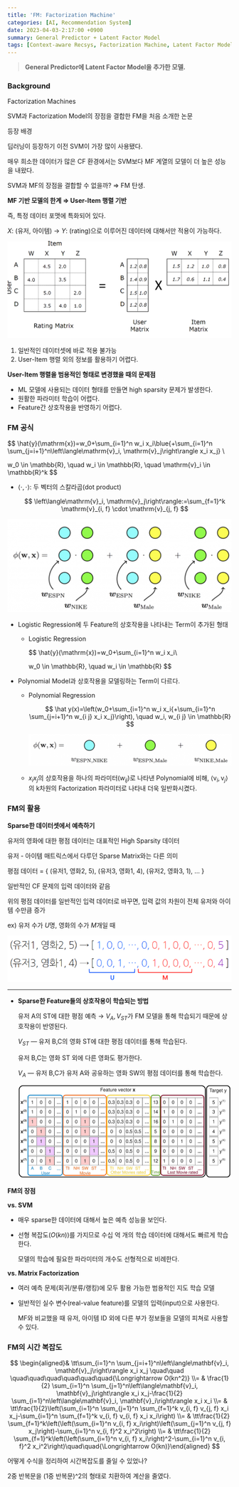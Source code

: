 ```yaml
---
title: 'FM: Factorization Machine'
categories: [AI, Recommendation System]
date: 2023-04-03-2:17:00 +0900
summary: General Predictor + Latent Factor Model
tags: [Context-aware Recsys, Factorization Machine, Latent Factor Model]
---
```

> **General Predictor에 Latent Factor Model을 추가한 모델.**


### Background

Factorization Machines

SVM과 Factorization Model의 장점을 결합한 FM을 처음 소개한 논문

등장 배경

딥러닝이 등장하기 이전 SVM이 가장 많이 사용됐다.

매우 희소한 데이터가 많은 CF 환경에서는 SVM보다 MF 계열의 모델이 더 높은 성능을 내왔다.

SVM과 MF의 장점을 결합할 수 없을까? ⇒ FM 탄생.

**MF 기반 모델의 한계 ⇒ User-Item 행렬 기반**

즉, 특정 데이터 포맷에 특화되어 있다.

$X:$ (유저, 아이템) → $Y:$ (rating)으로 이루어진 데이터에 대해서만 적용이 가능하다.

![FM](/assets/post_imgs/FM_5.png)

1. 일반적인 데이터셋에 바로 적용 불가능
2. User-Item 행렬 외의 정보를 활용하기 어렵다.

**User-Item 행렬을 범용적인 형태로 변경했을 때의 문제점**

- ML 모델에 사용되는 데이터 형태를 만들면 high sparsity 문제가 발생한다.
- 원활한 파라미터 학습이 어렵다.
- Feature간 상호작용을 반영하기 어렵다.

### FM 공식

$$
\hat{y}(\mathrm{x})=w_0+\sum_{i=1}^n w_i x_i\blue{+\sum_{i=1}^n \sum_{j=i+1}^n\left\langle\mathrm{v}_i, \mathrm{v}_j\right\rangle x_i x_j} \\

w_0 \in \mathbb{R}, \quad w_i \in \mathbb{R}, \quad \mathrm{v}_i \in \mathbb{R}^k
$$

- $\langle \cdot,\cdot \rangle:$ 두 벡터의 스칼라곱(dot product)
    
    $$
    \left\langle\mathrm{v}_i, \mathrm{v}_j\right\rangle:=\sum_{f=1}^k \mathrm{v}_{i, f} \cdot \mathrm{v}_{j, f}
    $$
    

![FM](/assets/post_imgs/FM_1.png)

- Logistic Regression에 두 Feature의 상호작용을 나타내는 Term이 추가된 형태
    - Logistic Regression
        
        $$
        \hat{y}(\mathrm{x})=w_0+\sum_{i=1}^n w_i x_i\\
        
        w_0 \in \mathbb{R}, \quad w_i \in \mathbb{R}
        $$
        
- Polynomial Model과 상호작용을 모델링하는 Term이 다르다.
    - Polynomial Regression
        
        $$
        \hat y(x)=\left(w_0+\sum_{i=1}^n w_i x_i{+\sum_{i=1}^n \sum_{j=i+1}^n w_{i j} x_i x_j}\right), \quad w_i, w_{i j} \in \mathbb{R}
        $$
        
        ![FM](/assets/post_imgs/FM_2.png)
        
    - $x_ix_j$의 상호작용을 하나의 파라미터$(w_{ij})$로 나타낸 Polynomial에 비해, 
    $\left\langle\mathrm{v}_i, \mathrm{v}_j\right\rangle$의 k차원의 Factorization 파라미터로 나타내 더욱 일반화시켰다.

### FM의 활용

**Sparse한 데이터셋에서 예측하기**

유저의 영화에 대한 평점 데이터는 대표적인 High Sparsity 데이터

유저 - 아이템 매트릭스에서 다루던 Sparse Matrix와는 다른 의미

평점 데이터 = { (유저1, 영화2, 5), (유저3, 영화1, 4), (유저2, 영화3, 1), … }

일반적인 CF 문제의 입력 데이터와 같음

위의 평점 데이터를 일반적인 입력 데이터로 바꾸면, 입력 값의 차원이 전체 유저와 아이템 수만큼 증가

ex) 유저 수가 $U$명, 영화의 수가 $M$개일 때

![FM](/assets/post_imgs/FM_3.png)

---

- **Sparse한 Feature들의 상호작용이 학습되는 방법**
    
    유저 A의 ST에 대한 평점 예측 → $V_A, V_{ST}$가 FM 모델을 통해 학습되기 때문에 상호작용이 반영된다.
    
    $V_{ST}$ — 유저 B,C의 영화 ST에 대한 평점 데이터를 통해 학습된다.
    
    유저 B,C는 영화 ST 외에 다른 영화도 평가한다.
    
    $V_A$ — 유저 B,C가 유저 A와 공유하는 영화 SW의 평점 데이터를 통해 학습한다.
    
    ![FM](/assets/post_imgs/FM_4.png)
    

**FM의 장점**

**vs. SVM**

- 매우 sparse한 데이터에 대해서 높은 예측 성능을 보인다.
- 선형 복잡도$(O(kn))$를 가지므로 수십 억 개의 학습 데이터에 대해서도 빠르게 학습한다.
    
    모델의 학습에 필요한 파라미터의 개수도 선형적으로 비례한다.
    

**vs. Matrix Factorization**

- 여러 예측 문제(회귀/분류/랭킹)에 모두 활용 가능한 범용적인 지도 학습 모델
- 일반적인 실수 변수(real-value feature)를 모델의 입력(input)으로 사용한다.
    
    MF와 비교했을 때 유저, 아이템 ID 외에 다른 부가 정보들을 모델의 피쳐로 사용할 수 있다.
    

### FM의 시간 복잡도

$$
\begin{aligned}& \tt\sum_{i=1}^n \sum_{j=i+1}^n\left\langle\mathbf{v}_i, \mathbf{v}_j\right\rangle x_i x_j \quad\quad \quad\quad\quad\quad\quad\quad{\Longrightarrow O(kn^2)} \\= & \frac{1}{2} \sum_{i=1}^n \sum_{j=1}^n\left\langle\mathbf{v}_i, \mathbf{v}_j\right\rangle x_i x_j-\frac{1}{2} \sum_{i=1}^n\left\langle\mathbf{v}_i, \mathbf{v}_i\right\rangle x_i x_i \\= & \tt\frac{1}{2}\left(\sum_{i=1}^n \sum_{j=1}^n \sum_{f=1}^k v_{i, f} v_{j, f} x_i x_j-\sum_{i=1}^n \sum_{f=1}^k v_{i, f} v_{i, f} x_i x_i\right) \\= & \tt\frac{1}{2} \sum_{f=1}^k\left(\left(\sum_{i=1}^n v_{i, f} x_i\right)\left(\sum_{j=1}^n v_{j, f} x_j\right)-\sum_{i=1}^n v_{i, f}^2 x_i^2\right) \\= & \tt\frac{1}{2} \sum_{f=1}^k\left(\left(\sum_{i=1}^n v_{i, f} x_i\right)^2-\sum_{i=1}^n v_{i, f}^2 x_i^2\right)\quad\quad{\Longrightarrow O(kn)}\end{aligned}
$$

어떻게 수식을 정리하여 시간복잡도를 줄일 수 있었나?

2중 반복문을 (1중 반복문)^2의 형태로 치환하여 계산을 줄였다.